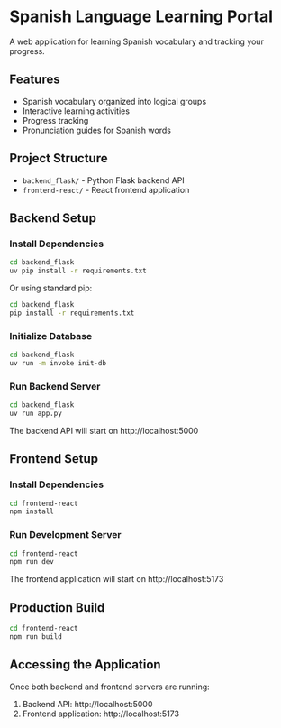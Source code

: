 # Spanish Language Learning Portal

A web application for learning Spanish vocabulary and tracking your progress.

## Features
- Spanish vocabulary organized into logical groups
- Interactive learning activities
- Progress tracking
- Pronunciation guides for Spanish words

## Project Structure
- `backend_flask/` - Python Flask backend API
- `frontend-react/` - React frontend application

## Backend Setup

### Install Dependencies

```sh
cd backend_flask
uv pip install -r requirements.txt
```

Or using standard pip:
```sh
cd backend_flask
pip install -r requirements.txt
```

### Initialize Database

```sh
cd backend_flask
uv run -m invoke init-db
```

### Run Backend Server

```sh
cd backend_flask
uv run app.py
```

The backend API will start on http://localhost:5000

## Frontend Setup

### Install Dependencies

```sh
cd frontend-react
npm install
```

### Run Development Server

```sh
cd frontend-react
npm run dev
```

The frontend application will start on http://localhost:5173

## Production Build

```sh
cd frontend-react
npm run build
```

## Accessing the Application

Once both backend and frontend servers are running:
1. Backend API: http://localhost:5000
2. Frontend application: http://localhost:5173